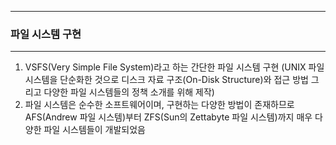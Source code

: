 -----
### 파일 시스템 구현
-----
1. VSFS(Very Simple File System)라고 하는 간단한 파일 시스템 구현 (UNIX 파일 시스템을 단순화한 것으로 디스크 자료 구조(On-Disk Structure)와 접근 방법 그리고 다양한 파일 시스템들의 정책 소개를 위해 제작)
2. 파일 시스템은 순수한 소프트웨어이며, 구현하는 다양한 방법이 존재하므로 AFS(Andrew 파일 시스템)부터 ZFS(Sun의 Zettabyte 파일 시스템)까지 매우 다양한 파일 시스템들이 개발되었음
